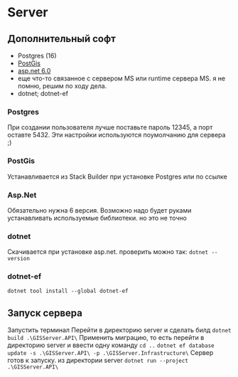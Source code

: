 # Server
## Дополнительный софт
- Postgres (16)
- [PostGis](https://download.osgeo.org/postgis/windows/pg16/)
- [asp.net 6.0](https://dotnet.microsoft.com/ru-ru/download/dotnet/6.0)
- еще что-то связанное с сервером MS или runtime сервера MS. я не помню, решим по ходу дела.
- dotnet; dotnet-ef
 
### Postgres
При создании пользователя лучше поставьте пароль 12345, а порт оставте 5432. Эти настройки используются поумолчанию для сервера ;)

### PostGis
Устанавливается из Stack Builder при установке Postgres или по ссылке

### Asp.Net
Обязательно нужна 6 версия. Возможно надо будет руками устанавливать используемые библиотеки. но это не точно

### dotnet
Скачивается при установке asp.net. проверить можно так:
`dotnet --version`

### dotnet-ef
`dotnet tool install --global dotnet-ef`

## Запуск сервера
Запустить терминал
Перейти в директорию server и сделать билд 
`dotnet build .\GISServer.API\`
Применить миграцию, то есть перейти в директорию server и ввести одну команду
`cd ..`
`dotnet ef database update -s .\GISServer.API\ -p .\GISServer.Infrastructure\`
Сервер готов к запуску. из директории server
`dotnet run --project .\GISServer.API\`




